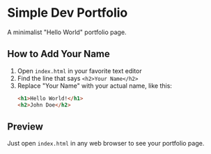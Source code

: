 # Simple Dev Portfolio

A minimalist "Hello World" portfolio page.

## How to Add Your Name

1. Open `index.html` in your favorite text editor
2. Find the line that says `<h2>Your Name</h2>`
3. Replace "Your Name" with your actual name, like this:
   ```html
   <h1>Hello World!</h1>
   <h2>John Doe</h2>
   ```

## Preview

Just open `index.html` in any web browser to see your portfolio page.
